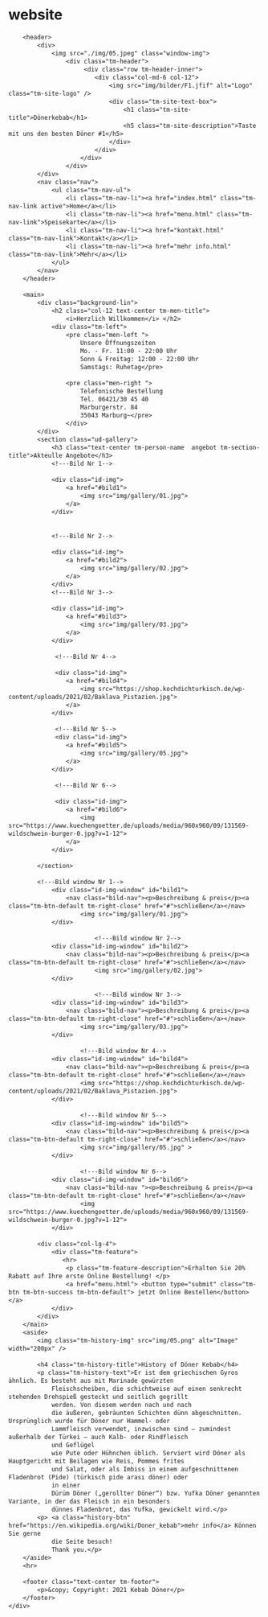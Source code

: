 # website
<!DOCTYPE html>
<html lang="en">

<head>
    <meta charset="UTF-8">
    <meta http-equiv="X-UA-Compatible" content="IE=edge">
    <meta name="viewport" content="width=device-width, initial-scale=1.0">
    <title>Döner-kepap/home</title>
    <link rel="stylesheet" href="./css/döner.css">
</head>

<body>
    <div class="content">

        <header>
            <div>
                <img src="./img/05.jpeg" class="window-img">
                    <div class="tm-header">
                         <div class="row tm-header-inner">
						    <div class="col-md-6 col-12">
                                <img src="img/bilder/F1.jfif" alt="Logo" class="tm-site-logo" />
                                <div class="tm-site-text-box">
                                    <h1 class="tm-site-title">Dönerkebab</h1>
                                    <h5 class="tm-site-description">Taste mit uns den besten Döner #1</h5>
                                </div>
                            </div>
                        </div>
                    </div>
            </div>
            <nav class="nav">
                <ul class="tm-nav-ul">
                    <li class="tm-nav-li"><a href="index.html" class="tm-nav-link active">Home</a></li>
                    <li class="tm-nav-li"><a href="menu.html" class="tm-nav-link">Speisekarte</a></li>
                    <li class="tm-nav-li"><a href="kontakt.html" class="tm-nav-link">Kontakt</a></li>
                    <li class="tm-nav-li"><a href="mehr info.html" class="tm-nav-link">Mehr</a></li>
                </ul>
            </nav>
        </header>

        <main>
            <div class="background-lin">
                <h2 class="col-12 text-center tm-men-title">
					<i>Herzlich Willkommen</i> </h2>
				<div class="tm-left">
					<pre class="men-left ">
						Unsere Öffnungszeiten
						Mo. - Fr. 11:00 - 22:00 Uhr
						Sonn & Freitag: 12:00 - 22:00 Uhr
						Samstags: Ruhetag</pre>
	
					<pre class="men-right ">
						Telefonische Bestellung
						Tel. 06421/30 45 40
						Marburgerstr. 84
						35043 Marburg~</pre>
					</div>
            </div>
            <section class="ud-gallery">
				<h3 class="text-center tm-person-name  angebot tm-section-title">Akteulle Angebote</h3>
                <!---Bild Nr 1-->

                <div class="id-img">
                    <a href="#bild1">
                        <img src="img/gallery/01.jpg">
                    </a>
                </div>


                <!---Bild Nr 2-->

                <div class="id-img">
                    <a href="#bild2">
                        <img src="img/gallery/02.jpg">
                    </a>
                </div>
                <!---Bild Nr 3-->

                <div class="id-img">
                    <a href="#bild3">
                        <img src="img/gallery/03.jpg">
                    </a>
                </div>

                 <!---Bild Nr 4-->

                 <div class="id-img">
                    <a href="#bild4">
                        <img src="https://shop.kochdichturkisch.de/wp-content/uploads/2021/02/Baklava_Pistazien.jpg">
                    </a>
                </div>

                 <!---Bild Nr 5-->
                 <div class="id-img">
                    <a href="#bild5">
                        <img src="img/gallery/05.jpg">
                    </a>
                </div>

                 <!---Bild Nr 6-->

                 <div class="id-img">
                    <a href="#bild6">
                        <img src="https://www.kuechengoetter.de/uploads/media/960x960/09/131569-wildschwein-burger-0.jpg?v=1-12">
                    </a>
                </div>

            </section>

            <!---Bild window Nr 1-->
                <div class="id-img-window" id="bild1">
                    <nav class="bild-nav"><p>Beschreibung & preis</p><a class="tm-btn-default tm-right-close" href="#">schließen</a></nav>
                        <img src="img/gallery/01.jpg">
                </div>

                            <!---Bild window Nr 2-->
                <div class="id-img-window" id="bild2">
                    <nav class="bild-nav"><p>Beschreibung & preis</p><a class="tm-btn-default tm-right-close" href="#">schließen</a></nav>
                            <img src="img/gallery/02.jpg">
                </div>

                            <!---Bild window Nr 3-->
                <div class="id-img-window" id="bild3">
                    <nav class="bild-nav"><p>Beschreibung & preis</p><a class="tm-btn-default tm-right-close" href="#">schließen</a></nav>
                        <img src="img/gallery/03.jpg">
                </div>

                        <!---Bild window Nr 4-->
                <div class="id-img-window" id="bild4">
                    <nav class="bild-nav"><p>Beschreibung & preis</p><a class="tm-btn-default tm-right-close" href="#">schließen</a></nav>
                        <img src="https://shop.kochdichturkisch.de/wp-content/uploads/2021/02/Baklava_Pistazien.jpg">
                </div>

                        <!---Bild window Nr 5-->
                <div class="id-img-window" id="bild5">
                    <nav class="bild-nav"><p>Beschreibung & preis</p><a class="tm-btn-default tm-right-close" href="#">schließen</a></nav>
                        <img src="img/gallery/05.jpg" >
                </div>

                        <!---Bild window Nr 6-->
                <div class="id-img-window" id="bild6">
                    <nav class="bild-nav "><p>Beschreibung & preis</p><a class="tm-btn-default tm-right-close" href="#">schließen</a></nav>
                        <img src="https://www.kuechengoetter.de/uploads/media/960x960/09/131569-wildschwein-burger-0.jpg?v=1-12">
                </div>

            <div class="col-lg-4">
                <div class="tm-feature">
                   <hr>
                    <p class="tm-feature-description">Erhalten Sie 20% Rabatt auf Ihre erste Online Bestellung! </p>
                    <a href="menu.html"> <button type="submit" class="tm-btn tm-btn-success tm-btn-default"> jetzt Online Bestellen</button></a>       
                </div>
            </div>
        </main>
        <aside>
            <img class="tm-history-img" src="img/05.png" alt="Image" width="200px" />

            <h4 class="tm-history-title">History of Döner Kebab</h4>
            <p class="tm-history-text">Er ist dem griechischen Gyros ähnlich. Es besteht aus mit Marinade gewürzten
                Fleischscheiben, die schichtweise auf einen senkrecht stehenden Drehspieß gesteckt und seitlich gegrillt
                werden. Von diesem werden nach und nach
                die äußeren, gebräunten Schichten dünn abgeschnitten. Ursprünglich wurde für Döner nur Hammel- oder
                Lammfleisch verwendet, inzwischen sind – zumindest außerhalb der Türkei – auch Kalb- oder Rindfleisch
                und Geflügel
                wie Pute oder Hühnchen üblich. Serviert wird Döner als Hauptgericht mit Beilagen wie Reis, Pommes frites
                und Salat, oder als Imbiss in einem aufgeschnittenen Fladenbrot (Pide) (türkisch pide arası döner) oder
                in einer
                Dürüm Döner („gerollter Döner“) bzw. Yufka Döner genannten Variante, in der das Fleisch in ein besonders
                dünnes Fladenbrot, das Yufka, gewickelt wird.</p>
            <p> <a class="history-btn" href="https://en.wikipedia.org/wiki/Doner_kebab">mehr info</a> Können Sie gerne
                die Seite besuch!
                Thank you.</p>
        </aside>
        <hr>

        <footer class="text-center tm-footer">
            <p>&copy; Copyright: 2021 Kebab Döner</p>
        </footer>
    </div>
</body>
<script></script>
</html>
